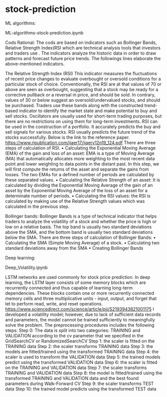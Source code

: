 # stock-prediction
ML algorithms:

ML-algorithms-stock-prediction.ipynb

Cods Rational: 
The cods are based on indicators such as  Bollinger Bands, Relative Strength Index(RSI which are technical analysis tools that investors and traders use .  The indicators analyze the historic data in order to draw patterns and forecast future price trends. The followings lines elaborate the above-mentioned indicators. 

The Relative Strength Index (RSI)
This indicator measures the fluctuations of recent price changes to evaluate overbought or oversold conditions for a particular stock of choice. 
Conventionally,  the RSI are at that values of 70 or above are seen as overbought, suggesting that a stock may be ready for a corrective pullback or a reversal in price, and should be sold.  In contrary, values of 30 or below suggest an oversold/undervalued stocks, and should be purchased. 
Traders use these bands along with the constructed trend-based indicator to identify the market state and make potential to buy and sell stocks. Oscillators are usually used for short-term trading purposes, but there are no restrictions on using them for long-term investments.
RSI can be used in the construction of a portfolio. It accurately predicts the buy and sell signals for various stocks. RSI usually predicts the future trend of the stocks successfully. Below is the link to the reference paper.
https://www.ripublication.com/ijaer17/ijaerv12n19_124.pdf
There are three steps of calculation of RSI.
•	Calculating the Exponential Moving Average (EMA) of the gain and loss of an asset: EMA is a type of Moving Average (MA) that automatically allocates more weighting to the most recent data point and lower weighting to data points in the distant past. In this step, we will first compute the returns of the asset and separate the gains from losses. The two EMAs for a defined number of periods are calculated by these separated values.
•	Calculating the Relative Strength of an asset: It is calculated by dividing the Exponential Moving Average of the gain of an asset by the Exponential Moving Average of the loss of an asset for a determinate number of periods. 
•	Calculating the RSI values: the RSI is calculated by making use of the Relative Strength values which was calculated in the previous step.  

Bollinger bands:
Bollinger Bands is a type of technical indicator that helps traders to analyze the volatility of a stock and whether the price is high or low on a relative basis. The top band is usually two standard deviations above the SMA, and the bottom band is usually two standard deviations below the SMA. 
There are three steps of calculation of Bollinger Bands:
•	Calculating the SMA (Simple Moving Average) of a stock.
•	Calculating two standard deviations away from the SMA
•	Creating Bollinger Bands

Deep learning:

Deep_Volatility.ipynb

LSTM networks are used commonly for stock price prediction. In deep learning, the LSTM layer consists of some memory blocks which are recurrently connected and thus capable of learning long-term dependencies. These blocks contain one or more recurrently connected memory cells and three multiplicative units - input, output, and forget that let to perform read, write, and reset operations. https://www.sciencedirect.com/science/article/pii/S2193943821001175
I developed a volatility model; however, due to lack of sufficient data records and parameters, the model cannot be trained sufficiently to meaningfully solve the problem.  The preprocessing procedures includes the following steps: 
Step 0: The data is split into two categories: TRAINING and VALIDATION according to the cv parameter that we specified in the GridSearchCV or RandomizedSearchCV 
Step 1: the scaler is fitted on the TRAINING data 
Step 2: the scaler transforms TRAINING data 
Step 3: the models are fitted/trained using the transformed TRAINING data 
Step 4: the scaler is used to transform the VALIDATION data 
Step 5: the trained models predict using the transformed VALIDATION data 
Step 6: the scaler is fitted on the TRAINING and VALIDATION data 
Step 7: the scaler transforms TRAINING and VALIDATION data 
Step 8: the model is fitted/trained using the transformed TRAINING and VALIDATION data and the best found parameters during Walk-Forward CV
Step 9: the scaler transforms TEST data 
Step 10: the trained model predicts using the transformed TEST data 








